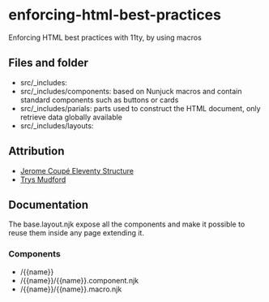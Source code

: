 # enforcing-html-best-practices
Enforcing HTML best practices with 11ty, by using macros 

## Files and folder
- src/_includes: 
- src/_includes/components: based on Nunjuck macros and contain standard components such as buttons or cards
- src/_includes/parials: parts used to construct the HTML document, only retrieve data globally available
- src/_includes/layouts: 


## Attribution

- [Jerome Coupé Eleventy Structure](https://www.webstoemp.com/blog/eleventy-projects-structure/)
- [Trys Mudford]()

## Documentation

The base.layout.njk expose all the components and make it possible to reuse them inside any page extending it.

### Components

- /{{name}}
- /{{name}}/{{name}}.component.njk
- /{{name}}/{{name}}.macro.njk